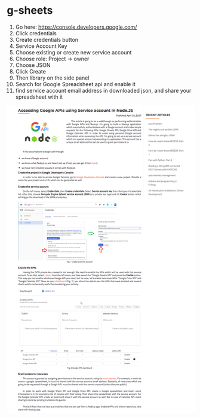 # g-sheets


1. Go here: https://console.developers.google.com/
2. Click credentials
3. Create credentials button
4. Service Account Key
5. Choose existing or create new service account
6. Choose role: Project -> owner
7. Choose JSON
8. Click Create
9. Then library on the side panel
10. Search for Google Spreadsheet api and enable it
11. find service account email address in downloaded json, and share your spreadsheet with it




![alt text](how-to-create-account.png)
